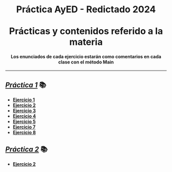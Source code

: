 <div align="center">
  <h1>Práctica AyED - Redictado 2024 <br><br>Prácticas y contenidos referido a la materia</h1>
  <h4 align=center>Los enunciados de cada ejercicio estarán como comentarios en cada clase con el método Main</h4>
</div>

---

## <i><a href="https://github.com/NotANull/AyED/blob/main/src/tp1/P1.pdf">Práctica 1</a></i> 📚
- **[Ejercicio 1](https://github.com/NotANull/AyED/blob/main/src/tp1/Ejercicio1.java)**
- **[Ejercicio 2](https://github.com/NotANull/AyED/blob/main/src/tp1/Ejercicio2.java)**
- **[Ejercicio 3](https://github.com/NotANull/AyED/blob/main/src/tp1/ejercicio3)**
- **[Ejercicio 4](https://github.com/NotANull/AyED/blob/main/src/tp1/ejercicio4)**
- **[Ejercicio 5](https://github.com/NotANull/AyED/blob/main/src/tp1/Ejercicio5.java)**
- **[Ejercicio 7](https://github.com/NotANull/AyED/blob/main/src/tp1/Ejercicio7.java)**
- **[Ejercicio 8](https://github.com/NotANull/AyED/blob/main/src/tp1/ejercicio8)**

## <i><a href="https://github.com/NotANull/AyED/blob/main/src/tp1/P1.pdf">Práctica 2</a></i> 📚
- **[Ejercicio 2](https://github.com/NotANull/AyED/blob/main/src/tp2/BinaryTree.java)**
